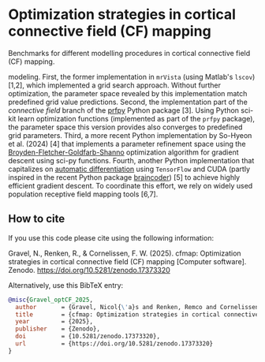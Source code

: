 # Optimization strategies in cortical connective field (CF) mapping

Benchmarks for different modelling procedures in cortical connective field (CF) mapping.

modeling. First, the former implementation in `mrVista` (using Matlab's `lscov`) [1,2], which implemented a grid search approach. Without further optimization, the parameter space revealed by this implementation match predefined grid value predictions. Second, the implementation part of the *connective field* branch of the [prfpy](https://github.com/VU-Cog-Sci/prfpy) Python package [3]. Using Python sci-kit learn optimization functions (implemented as part of the `prfpy` package), the parameter space this version provides also converges to predefined grid parameters. Third, a more recent Python implementation by So-Hyeon et al. (2024) [4] that implements a parameter refinement space using the [Broyden-Fletcher-Goldfarb-Shanno](https://en.wikipedia.org/wiki/Broyden%E2%80%93Fletcher%E2%80%93Goldfarb%E2%80%93Shanno_algorithm) optimization algorithm for gradient descent using sci-py functions. Fourth, another Python implementation that capitalizes on [automatic differentiation](https://en.wikipedia.org/wiki/Automatic_differentiation) using `TensorFlow` and CUDA (partly inspired in the recent Python package [braincoder](https://braincoder-devs.github.io/)) [5] to achieve highly efficient gradient descent. To coordinate this effort, we rely on widely used population receptive field mapping tools [6,7].


## How to cite 

If you use this code please cite using the following information:

Gravel, N., Renken, R., & Cornelissen, F. W. (2025). cfmap: Optimization strategies in cortical connective field (CF) mapping [Computer software]. Zenodo. https://doi.org/10.5281/zenodo.17373320

Alternatively, use this BibTeX entry:

```bibtex
@misc{Gravel_optCF_2025,
  author       = {Gravel, Nicol{\'a}s and Renken, Remco and Cornelissen, Frans W},
  title        = {cfmap: Optimization strategies in cortical connective field (CF) mapping},
  year         = {2025},
  publisher    = {Zenodo},
  doi          = {10.5281/zenodo.17373320},
  url          = {https://doi.org/10.5281/zenodo.17373320}
}
```
